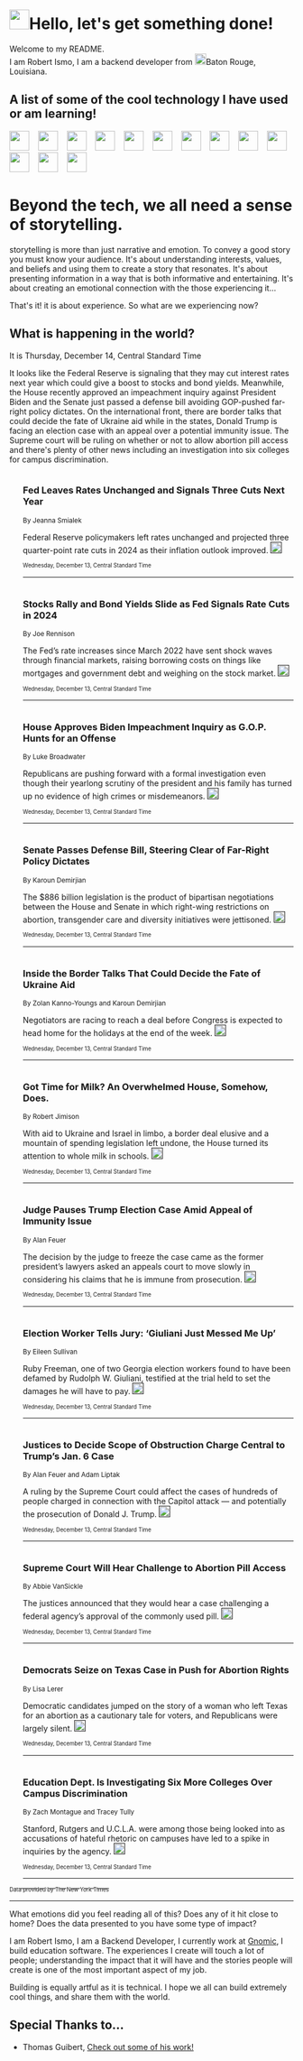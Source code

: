 <h1><img src="https://emojis.slackmojis.com/emojis/images/1643514375/3493/hot-coffee.gif?1643514375" width="35"/>Hello, let's get something done!</h1>

<p>Welcome to my README.<br/>
I am Robert Ismo, I am a backend developer from <img src="https://emojis.slackmojis.com/emojis/images/1638395689/50435/moulin_rouge.png?1638395689" width="20"/>Baton Rouge, Louisiana.</p>
<h2>A list of some of the cool technology I have used or am learning!</h2>
<p>
<img src="https://emojis.slackmojis.com/emojis/images/1643516091/21142/meow_bongotap.gif?1643516091" width="35" alt="">
<img src="https://img.shields.io/badge/Favorite%20Frontend%20Framework-SvelteKit-f83903" alt="">
<img src="https://img.shields.io/badge/Second%20Favorite-Vue-40b581" alt="">
<img src="https://img.shields.io/badge/Most%20Used%20Runtime-Nodejs-78b061" alt="">
<img src="https://emojis.slackmojis.com/emojis/images/1643517416/34482/fire.gif?1643517416" width="35" alt="">
<img src="https://img.shields.io/badge/Javascript%20But%20Better-Typescript-0078ca" alt="">
<img src="https://img.shields.io/badge/Favorite%20Language-Elixir-3e244d" alt="">
<img src="https://img.shields.io/badge/Containerize%20Everything-Docker-6ac9ef" alt="">
<img src="https://emojis.slackmojis.com/emojis/images/1643514596/5999/meow_party.gif?1643514596" width="35" alt="">
<img src="https://img.shields.io/badge/API%20Love%20Language-Graphql-de32a5" alt="">
<img src="https://img.shields.io/badge/Our%20Favorite%20Version%20Controller-Git-e94f33" alt="">
<img src="https://img.shields.io/badge/Favorite%20Database-Redis-d42d1d" alt="">
<img src="https://emojis.slackmojis.com/emojis/images/1643514559/5584/deployparrot.gif?1643514559" width="35" alt="">
<img src="https://img.shields.io/badge/Container%20Interstate-RabbitMQ-f66200" alt="">
<img src="https://img.shields.io/badge/Gotta%20Learn-Kubernetes-316adf" alt="">
<img src="https://img.shields.io/badge/Really%20Mature%20Now-WASM-654fef" alt="">
<img src="https://emojis.slackmojis.com/emojis/images/1666642497/61942/dance_vibe.gif?1666642497" width="35" alt="">
<img src="https://img.shields.io/badge/For%20My%20M1-ARM64-657d96" alt="">
<img src="https://img.shields.io/badge/Loving%20This%20So%20Much-TailwindCSS-17bcb5" alt="">
<img src="https://img.shields.io/badge/Cool%20Build%20Tool-Vite-f9cb24" alt="">
<img src="https://emojis.slackmojis.com/emojis/images/1669231376/62819/working-on-it.gif?1669231376" width="35" alt="">
<img src="https://img.shields.io/badge/Fun%20and%20Easy%20Database-MongoDB-5f8c49" alt="">
<img src="https://img.shields.io/badge/JS%20Life%20Support-NPM-c73737" alt="">
<img src="https://img.shields.io/badge/I%20Liked%20It-DynamoDB-0073b9" alt="">
<img src="https://emojis.slackmojis.com/emojis/images/1643514045/46/question.gif?1643514045" width="35" alt="">
<img src="https://img.shields.io/badge/cool-React-60d6f9" alt="">
<img src="https://img.shields.io/badge/Future%20Big%20Project-Lambda-f37e00" alt="">
<img src="https://img.shields.io/badge/NPM%20But%20Better-PNPM-f1aa07" alt="">
<img src="https://emojis.slackmojis.com/emojis/images/1643514943/9662/fbwow.gif?1643514943" width="35" alt="">
<img src="https://img.shields.io/badge/First%20Language-C-662079" alt="">
<img src="https://img.shields.io/badge/Where%20I%20Deploy%20Frontend-Vercel-000000" alt="">
<img src="https://img.shields.io/badge/Who%20Does%20not%20Want%20an%20App-Swift-f9492a" alt="">
<img src="https://emojis.slackmojis.com/emojis/images/1643514058/151/javascript.png?1643514058" width="35" alt="">
<img src="https://img.shields.io/badge/cool-Python-fbd542" alt="">
<img src="https://img.shields.io/badge/Favorite%20Something-Stripe-656cdc" alt="">
<img src="https://img.shields.io/badge/Of%20Course-HTML5-ed6327" alt="">
<img src="https://emojis.slackmojis.com/emojis/images/1660415405/60731/bomb.gif?1660415405" width="35" alt="">
<img src="https://img.shields.io/badge/hate-CSS-2964ec" alt="">
<img src="https://img.shields.io/badge/Learning-CircleCI-141215" alt="">
<img src="https://img.shields.io/badge/Learning-Rust-fbbb3b" alt="">
<img src="https://emojis.slackmojis.com/emojis/images/1660415397/60712/writing-hand.gif?1660415397" width="35" alt="">
<img src="https://img.shields.io/badge/Dev%20Browser%20of%20Choice-Firefox-cc4e26" alt="">
<img src="https://img.shields.io/badge/Recoverying%20From%20Windows-UNIX-1781e3" alt="">
<img src="https://img.shields.io/badge/LOVE-LogSeq-90c1c2" alt="">
<img src="https://emojis.slackmojis.com/emojis/images/1643514066/223/kirby.gif?1643514066" width="35" alt="">
<img src="https://img.shields.io/badge/Daily%20Driver-MacOS-e6e6e8" alt="">
<img src="https://img.shields.io/badge/Git%20Server-Github-000000" alt="">
<img src="https://img.shields.io/badge/enjoyable-EC2-f17428" alt="">
<img src="https://emojis.slackmojis.com/emojis/images/1643514239/2069/excited.gif?1643514239" width="35" alt="">
</p>
<h1>Beyond the tech, we all need a sense of storytelling.</h1>
<p>storytelling is more than just narrative and emotion. To convey a good story you must know your audience. It's about understanding interests, values, and beliefs and using them to create a story that resonates. It's about presenting information in a way that is both informative and entertaining. It's about creating an emotional connection with the those experiencing it...</p>
<p>That's it! it is about experience. So what are we experiencing now?</p>
<h2>What is happening in the world?</h2>
<p>It is Thursday, December 14, Central Standard Time</p>
<p>
It looks like the Federal Reserve is signaling that they may cut interest rates next year which could give a boost to stocks and bond yields. Meanwhile, the House recently approved an impeachment inquiry against President Biden and the Senate just passed a defense bill avoiding GOP-pushed far-right policy dictates. On the international front, there are border talks that could decide the fate of Ukraine aid while in the states, Donald Trump is facing an election case with an appeal over a potential immunity issue. The Supreme court will be ruling on whether or not to allow abortion pill access and there&#39;s plenty of other news including an investigation into six colleges for campus discrimination.</p>
<ol>
<img src="https://img.shields.io/badge/-business-blue" alt="">
<h3>Fed Leaves Rates Unchanged and Signals Three Cuts Next Year</h3>
<sub>By Jeanna Smialek</sub>
<p>Federal Reserve policymakers left rates unchanged and projected three quarter-point rate cuts in 2024 as their inflation outlook improved.  <a href=""><img src="https://developer.nytimes.com/files/poweredby_nytimes_30b.png?v=1583354208352" height="20"></a></p>
<sub><sub>Wednesday, December 13, Central Standard Time</sub></sub>
<hr/>
<img src="https://img.shields.io/badge/-business-blue" alt="">
<h3>Stocks Rally and Bond Yields Slide as Fed Signals Rate Cuts in 2024</h3>
<sub>By Joe Rennison</sub>
<p>The Fed’s rate increases since March 2022 have sent shock waves through financial markets, raising borrowing costs on things like mortgages and government debt and weighing on the stock market.  <a href=""><img src="https://developer.nytimes.com/files/poweredby_nytimes_30b.png?v=1583354208352" height="20"></a></p>
<sub><sub>Wednesday, December 13, Central Standard Time</sub></sub>
<hr/>
<img src="https://img.shields.io/badge/-us-blue" alt="">
<h3>House Approves Biden Impeachment Inquiry as G.O.P. Hunts for an Offense</h3>
<sub>By Luke Broadwater</sub>
<p>Republicans are pushing forward with a formal investigation even though their yearlong scrutiny of the president and his family has turned up no evidence of high crimes or misdemeanors.  <a href=""><img src="https://developer.nytimes.com/files/poweredby_nytimes_30b.png?v=1583354208352" height="20"></a></p>
<sub><sub>Wednesday, December 13, Central Standard Time</sub></sub>
<hr/>
<img src="https://img.shields.io/badge/-us-blue" alt="">
<h3>Senate Passes Defense Bill, Steering Clear of Far-Right Policy Dictates</h3>
<sub>By Karoun Demirjian</sub>
<p>The $886 billion legislation is the product of bipartisan negotiations between the House and Senate in which right-wing restrictions on abortion, transgender care and diversity initiatives were jettisoned.  <a href=""><img src="https://developer.nytimes.com/files/poweredby_nytimes_30b.png?v=1583354208352" height="20"></a></p>
<sub><sub>Wednesday, December 13, Central Standard Time</sub></sub>
<hr/>
<img src="https://img.shields.io/badge/-us-blue" alt="">
<h3>Inside the Border Talks That Could Decide the Fate of Ukraine Aid</h3>
<sub>By Zolan Kanno-Youngs and Karoun Demirjian</sub>
<p>Negotiators are racing to reach a deal before Congress is expected to head home for the holidays at the end of the week.  <a href=""><img src="https://developer.nytimes.com/files/poweredby_nytimes_30b.png?v=1583354208352" height="20"></a></p>
<sub><sub>Wednesday, December 13, Central Standard Time</sub></sub>
<hr/>
<img src="https://img.shields.io/badge/-us-blue" alt="">
<h3>Got Time for Milk? An Overwhelmed House, Somehow, Does.</h3>
<sub>By Robert Jimison</sub>
<p>With aid to Ukraine and Israel in limbo, a border deal elusive and a mountain of spending legislation left undone, the House turned its attention to whole milk in schools.  <a href=""><img src="https://developer.nytimes.com/files/poweredby_nytimes_30b.png?v=1583354208352" height="20"></a></p>
<sub><sub>Wednesday, December 13, Central Standard Time</sub></sub>
<hr/>
<img src="https://img.shields.io/badge/-us-blue" alt="">
<h3>Judge Pauses Trump Election Case Amid Appeal of Immunity Issue</h3>
<sub>By Alan Feuer</sub>
<p>The decision by the judge to freeze the case came as the former president’s lawyers asked an appeals court to move slowly in considering his claims that he is immune from prosecution.  <a href=""><img src="https://developer.nytimes.com/files/poweredby_nytimes_30b.png?v=1583354208352" height="20"></a></p>
<sub><sub>Wednesday, December 13, Central Standard Time</sub></sub>
<hr/>
<img src="https://img.shields.io/badge/-us-blue" alt="">
<h3>Election Worker Tells Jury: ‘Giuliani Just Messed Me Up’</h3>
<sub>By Eileen Sullivan</sub>
<p>Ruby Freeman, one of two Georgia election workers found to have been defamed by Rudolph W. Giuliani, testified at the trial held to set the damages he will have to pay.  <a href=""><img src="https://developer.nytimes.com/files/poweredby_nytimes_30b.png?v=1583354208352" height="20"></a></p>
<sub><sub>Wednesday, December 13, Central Standard Time</sub></sub>
<hr/>
<img src="https://img.shields.io/badge/-us-blue" alt="">
<h3>Justices to Decide Scope of Obstruction Charge Central to Trump’s Jan. 6 Case</h3>
<sub>By Alan Feuer and Adam Liptak</sub>
<p>A ruling by the Supreme Court could affect the cases of hundreds of people charged in connection with the Capitol attack — and potentially the prosecution of Donald J. Trump.  <a href=""><img src="https://developer.nytimes.com/files/poweredby_nytimes_30b.png?v=1583354208352" height="20"></a></p>
<sub><sub>Wednesday, December 13, Central Standard Time</sub></sub>
<hr/>
<img src="https://img.shields.io/badge/-us-blue" alt="">
<h3>Supreme Court Will Hear Challenge to Abortion Pill Access</h3>
<sub>By Abbie VanSickle</sub>
<p>The justices announced that they would hear a case challenging a federal agency’s approval of the commonly used pill.  <a href=""><img src="https://developer.nytimes.com/files/poweredby_nytimes_30b.png?v=1583354208352" height="20"></a></p>
<sub><sub>Wednesday, December 13, Central Standard Time</sub></sub>
<hr/>
<img src="https://img.shields.io/badge/-us-blue" alt="">
<h3>Democrats Seize on Texas Case in Push for Abortion Rights</h3>
<sub>By Lisa Lerer</sub>
<p>Democratic candidates jumped on the story of a woman who left Texas for an abortion as a cautionary tale for voters, and Republicans were largely silent.  <a href=""><img src="https://developer.nytimes.com/files/poweredby_nytimes_30b.png?v=1583354208352" height="20"></a></p>
<sub><sub>Wednesday, December 13, Central Standard Time</sub></sub>
<hr/>
<img src="https://img.shields.io/badge/-us-blue" alt="">
<h3>Education Dept. Is Investigating Six More Colleges Over Campus Discrimination</h3>
<sub>By Zach Montague and Tracey Tully</sub>
<p>Stanford, Rutgers and U.C.L.A. were among those being looked into as accusations of hateful rhetoric on campuses have led to a spike in inquiries by the agency.  <a href=""><img src="https://developer.nytimes.com/files/poweredby_nytimes_30b.png?v=1583354208352" height="20"></a></p>
<sub><sub>Wednesday, December 13, Central Standard Time</sub></sub>
<hr/>
</ol>
<a href="https://developer.nytimes.com"><sub><sub>Data provided by The New York Times</sub></sub></a>
<hr/>
<p>What emotions did you feel reading all of this? Does any of it hit close to home? Does the data presented to you have some type of impact?</p>
<p>I am Robert Ismo, I am a Backend Developer, I currently work at <a href="https://gnomic.education/">Gnomic</a>, I build education software. The experiences I create will touch a lot of people; understanding the impact that it will have and the stories people will create is one of the most important aspect of my job.</p>
<p>Building is equally artful as it is technical. I hope we all can build extremely cool things, and share them with the world.</p>
<h2>Special Thanks to...</h2>
<ul>
<li>Thomas Guibert, <a href="https://github.com/thmsgbrt/thmsgbrt">Check out some of his work!</a></li>
</ul>